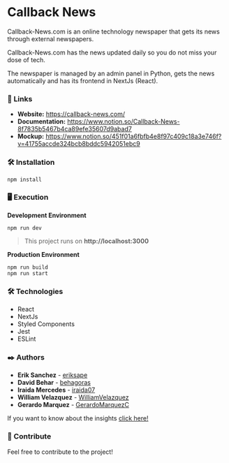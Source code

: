# Callback News

Callback-News.com is an online technology newspaper that gets its news through external newspapers.


Callback-News.com has the news updated daily so you do not miss your dose of tech.


The newspaper is managed by an admin panel in Python, gets the news automatically and has its frontend in NextJs (React).

### 🚀 Links

 * **Website:** https://callback-news.com/
 * **Documentation:** https://www.notion.so/Callback-News-8f7835b5467b4ca89efe35607d9abad7
 * **Mockup:** https://www.notion.so/451f01a6fbfb4e8f97c409c18a3e746f?v=41755accde324bcb8bddc5942051ebc9

### 🛠 Installation
```
npm install
```

### 🖥 Execution

**Development Environment**
```
npm run dev
```

>This project runs on **http://localhost:3000**

**Production Environment**

```
npm run build
npm run start
```


### 🛠️ Technologies

  * React
  * NextJs
  * Styled Components
  * Jest
  * ESLint

### ✒️ Authors

* **Erik Sanchez** - [eriksape](https://github.com/eriksape)
* **David Behar** - [behagoras](https://github.com/behagoras)
* **Iraida Mercedes** - [iraida07](https://github.com/iraida07)
* **William Velazquez** - [WilliamVelazquez](https://github.com/WilliamVelazquez)
* **Gerardo Marquez** - [GerardoMarquezC](https://github.com/GerardoMarquezC)

If you want to know about the insights [click here!](https://github.com/callback-demons/callback-news/pulse/monthly)

### 🎁 Contribute

Feel free to contribute to the project!